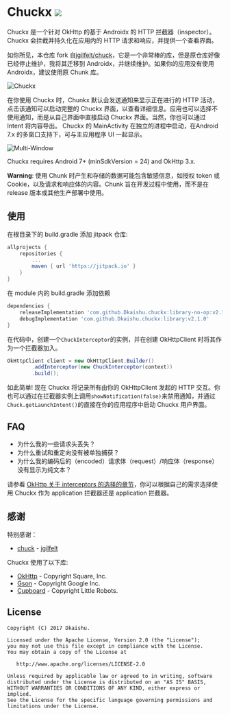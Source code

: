 Chuckx  [![](https://jitpack.io/v/Dkaishu/chuckx.svg)](https://jitpack.io/#Dkaishu/chuckx)
=====

Chuckx 是一个针对 OkHttp 的基于 Androidx 的 HTTP 拦截器（inspector）。Chuckx 会拦截并持久化在应用内的 HTTP 请求和响应，并提供一个查看界面。

如你所见，本仓库 fork 自[jgilfelt/chuck](https://github.com/jgilfelt/chuck)，它是一个非常棒的库，但是原仓库好像已经停止维护，我将其迁移到 Androidx，并继续维护。如果你的应用没有使用 Androidx，建议使用原 Chunk 库。

![Chuckx](assets/chuck.gif)

在你使用 Chuckx 时，Chunkx 默认会发送通知来显示正在进行的 HTTP 活动，点击该通知可以启动完整的 Chuckx 界面，以查看详细信息。应用也可以选择不使用通知，而是从自己界面中直接启动 Chuckx 界面。当然，你也可以通过 Intent 将内容导出。
Chuckx 的 MainActivity 在独立的进程中启动，在Android 7.x 的多窗口支持下，可与主应用程序 UI 一起显示。

![Multi-Window](assets/multiwindow.gif)

Chuckx requires Android 7+ (minSdkVersion = 24) and OkHttp 3.x.

**Warning**: 使用 Chunk 时产生和存储的数据可能包含敏感信息，如授权 token 或 Cookie，以及请求和响应体的内容。Chunk 旨在开发过程中使用，而不是在 release 版本或其他生产部署中使用。

使用
-----
在根目录下的 build.gradle 添加 jitpack 仓库:

```gradle
allprojects {
	repositories {
		...
		maven { url 'https://jitpack.io' }
	}
}
```

在 module 内的 build.gradle 添加依赖
```gradle
dependencies {
    releaseImplementation 'com.github.Dkaishu.chuckx:library-no-op:v2.1.0'
    debugImplementation 'com.github.Dkaishu.chuckx:library:v2.1.0'
}
```

在代码中，创建一个`ChuckInterceptor`的实例，并在创建 OkHttpClient 时将其作为一个拦截器加入。

```java
OkHttpClient client = new OkHttpClient.Builder()
        .addInterceptor(new ChuckInterceptor(context))
        .build();
```

如此简单! 现在 Chuckx 将记录所有由你的 OkHttpClient 发起的 HTTP 交互。你也可以通过在拦截器实例上调用`showNotification(false)`来禁用通知，并通过`Chuck.getLaunchIntent()`的直接在你的应用程序中启动 Chuckx 用户界面。

FAQ
---

- 为什么我的一些请求头丢失？
- 为什么重试和重定向没有被单独捕获？
- 为什么我的编码后的（encoded）请求体（request）/响应体（response）没有显示为纯文本？

请参看 [OkHttp 关于 interceptors 的选择的章节](https://square.github.io/okhttp/features/interceptors/#choosing-between-application-and-network-interceptors)，你可以根据自己的需求选择使用 Chuckx 作为 application 拦截器还是 application 拦截器。

感谢
----------------

特别感谢：

- [chuck](https://github.com/jgilfelt/chuck) - [jgilfelt](https://github.com/jgilfelt)

Chuckx 使用了以下库:

- [OkHttp](https://github.com/square/okhttp) - Copyright Square, Inc.
- [Gson](https://github.com/google/gson) - Copyright Google Inc.
- [Cupboard](https://bitbucket.org/littlerobots/cupboard) - Copyright Little Robots.


License
-------

    Copyright (C) 2017 Dkaishu.
    
    Licensed under the Apache License, Version 2.0 (the "License");
    you may not use this file except in compliance with the License.
    You may obtain a copy of the License at
    
       http://www.apache.org/licenses/LICENSE-2.0
    
    Unless required by applicable law or agreed to in writing, software
    distributed under the License is distributed on an "AS IS" BASIS,
    WITHOUT WARRANTIES OR CONDITIONS OF ANY KIND, either express or implied.
    See the License for the specific language governing permissions and
    limitations under the License.
